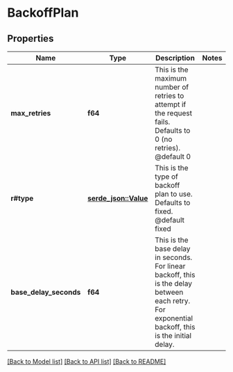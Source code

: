 # BackoffPlan

## Properties

Name | Type | Description | Notes
------------ | ------------- | ------------- | -------------
**max_retries** | **f64** | This is the maximum number of retries to attempt if the request fails. Defaults to 0 (no retries).  @default 0 | 
**r#type** | [**serde_json::Value**](.md) | This is the type of backoff plan to use. Defaults to fixed.  @default fixed | 
**base_delay_seconds** | **f64** | This is the base delay in seconds. For linear backoff, this is the delay between each retry. For exponential backoff, this is the initial delay. | 

[[Back to Model list]](../README.md#documentation-for-models) [[Back to API list]](../README.md#documentation-for-api-endpoints) [[Back to README]](../README.md)


